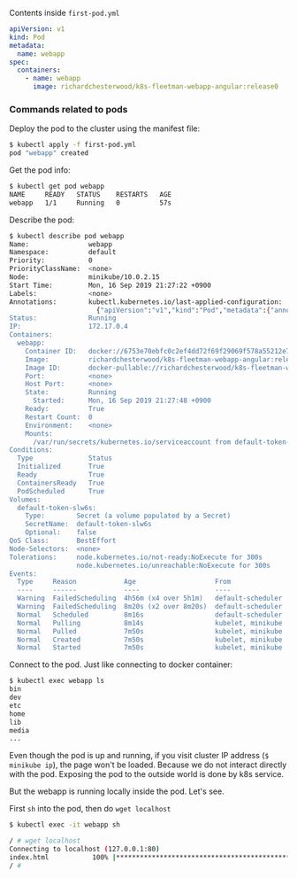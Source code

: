 Contents inside `first-pod.yml`

```yaml
apiVersion: v1
kind: Pod
metadata:
  name: webapp
spec:
  containers:
    - name: webapp
      image: richardchesterwood/k8s-fleetman-webapp-angular:release0
```

### Commands related to pods

Deploy the pod to the cluster using the manifest file:
```bash
$ kubectl apply -f first-pod.yml
pod "webapp" created
```

Get the pod info:
```bash
$ kubectl get pod webapp
NAME     READY   STATUS    RESTARTS   AGE
webapp   1/1     Running   0          57s
```

Describe the pod:
```bash
$ kubectl describe pod webapp
Name:               webapp
Namespace:          default
Priority:           0
PriorityClassName:  <none>
Node:               minikube/10.0.2.15
Start Time:         Mon, 16 Sep 2019 21:27:22 +0900
Labels:             <none>
Annotations:        kubectl.kubernetes.io/last-applied-configuration:
                      {"apiVersion":"v1","kind":"Pod","metadata":{"annotations":{},"name":"webapp","namespace":"default"},"spec":{"containers":[{"image":"richar...
Status:             Running
IP:                 172.17.0.4
Containers:
  webapp:
    Container ID:   docker://6753e70ebfc0c2ef4dd72f69f29069f578a55212e7698c46c0769a7ee603838f
    Image:          richardchesterwood/k8s-fleetman-webapp-angular:release0
    Image ID:       docker-pullable://richardchesterwood/k8s-fleetman-webapp-angular@sha256:9b98fec20772bd1d7d4c9085048f28af35b31ad3a7b7d3ba395fb512c5c359e6
    Port:           <none>
    Host Port:      <none>
    State:          Running
      Started:      Mon, 16 Sep 2019 21:27:48 +0900
    Ready:          True
    Restart Count:  0
    Environment:    <none>
    Mounts:
      /var/run/secrets/kubernetes.io/serviceaccount from default-token-slw6s (ro)
Conditions:
  Type              Status
  Initialized       True 
  Ready             True 
  ContainersReady   True 
  PodScheduled      True 
Volumes:
  default-token-slw6s:
    Type:        Secret (a volume populated by a Secret)
    SecretName:  default-token-slw6s
    Optional:    false
QoS Class:       BestEffort
Node-Selectors:  <none>
Tolerations:     node.kubernetes.io/not-ready:NoExecute for 300s
                 node.kubernetes.io/unreachable:NoExecute for 300s
Events:
  Type     Reason            Age                    From               Message
  ----     ------            ----                   ----               -------
  Warning  FailedScheduling  4h56m (x4 over 5h1m)   default-scheduler  no nodes available to schedule pods
  Warning  FailedScheduling  8m20s (x2 over 8m20s)  default-scheduler  0/1 nodes are available: 1 node(s) had taints that the pod didn't tolerate.
  Normal   Scheduled         8m16s                  default-scheduler  Successfully assigned default/webapp to minikube
  Normal   Pulling           8m14s                  kubelet, minikube  Pulling image "richardchesterwood/k8s-fleetman-webapp-angular:release0"
  Normal   Pulled            7m50s                  kubelet, minikube  Successfully pulled image "richardchesterwood/k8s-fleetman-webapp-angular:release0"
  Normal   Created           7m50s                  kubelet, minikube  Created container webapp
  Normal   Started           7m50s                  kubelet, minikube  Started container webapp
```


Connect to the pod. Just like connecting to docker container:
```bash
$ kubectl exec webapp ls
bin
dev
etc
home
lib
media
...
```

Even though the pod is up and running, if you visit cluster IP address (`$ minikube ip`), the page won't be loaded. Because we do not interact directly with the pod. Exposing the pod to the outside world is done by k8s service. 

But the webapp is running locally inside the pod. Let's see.

First `sh` into the pod, then do `wget localhost`
```bash
$ kubectl exec -it webapp sh

/ # wget localhost
Connecting to localhost (127.0.0.1:80)
index.html           100% |****************************************************************************|   585   0:00:00 ETA
/ # 
```



